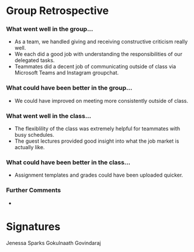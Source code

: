 # Group Retrospective

### What went well in the group...
* As a team, we handled giving and receiving constructive criticism really well.
* We each did a good job with understanding the responsibilities of our delegated tasks.
* Teammates did a decent job of communicating outside of class via Microsoft Teams and Instagram groupchat.

### What could have been better in the group...
* We could have improved on meeting more consistently outside of class.

### What went well in the class...
* The flexiblility of the class was extremely helpful for teammates with busy schedules.
* The guest lectures provided good insight into what the job market is actually like. 

### What could have been better in the class...
* Assignment templates and grades could have been uploaded quicker. 

### Further Comments
*

# Signatures
Jenessa Sparks
Gokulnaath Govindaraj
